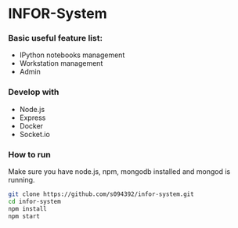 # INFOR-System

### Basic useful feature list:

 * IPython notebooks management
 * Workstation management
 * Admin 


### Develop with

 * Node.js
 * Express
 * Docker
 * Socket.io

### How to run
Make sure you have node.js, npm, mongodb installed and mongod is running.
```bash
git clone https://github.com/s094392/infor-system.git
cd infor-system
npm install
npm start
```
